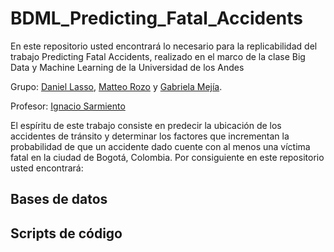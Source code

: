# BDML_Predicting_Fatal_Accidents
En este repositorio usted encontrará lo necesario para la replicabilidad del trabajo Predicting Fatal Accidents, realizado en el marco de la clase Big Data y Machine Learning de la Universidad de los Andes

Grupo: [Daniel Lasso](https://github.com/daniell419), [Matteo Rozo](https://github.com/MatteoRozo) y [Gabriela Mejía](https://github.com/gabimbec99).
 
Profesor: [Ignacio Sarmiento](https://github.com/ignaciomsarmiento)

El espíritu de este trabajo consiste en predecir la ubicación de los accidentes de tránsito y determinar los factores que incrementan la probabilidad de que un accidente dado cuente con al menos una víctima fatal en la ciudad de Bogotá, Colombia. Por consiguiente en este repositorio usted encontrará:

## Bases de datos

## Scripts de código
